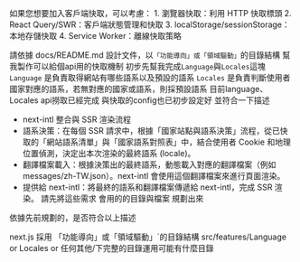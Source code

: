 如果您想要加入客戶端快取，可以考慮：
1.
瀏覽器快取：利用 HTTP 快取標頭
2.
React Query/SWR：客戶端狀態管理和快取
3.
localStorage/sessionStorage：本地存儲快取
4.
Service Worker：離線快取策略


請依據 docs/README.md 設計文件，以`「功能導向」或「領域驅動」`的目錄結構
幫我製作可以給個api用的快取機制
初步先幫我完成`Language`與`Locales`這塊
`Language` 是負責取得網站有哪些語系以及預設的語系
`Locales` 是負責判斷使用者國家對應的語系，若無對應的國家或語系，則採預設語系
目前language、Locales api撈取已經完成 與快取的config也已初步設定好
並符合一下描述
* next-intl 整合與 SSR 渲染流程
* 語系決策：在每個 SSR 請求中，根據「國家站點與語系決策」流程，從已快取的「網站語系清單」與「國家語系對照表」中，結合使用者 Cookie 和地理位置偵測，決定出本次渲染的最終語系 (locale)。
* 翻譯檔案載入：根據決策出的最終語系，動態載入對應的翻譯檔案（例如 messages/zh-TW.json）。next-intl 會使用這個翻譯檔案來進行頁面渲染。
* 提供給 next-intl：將最終的語系和翻譯檔案傳遞給 next-intl，完成 SSR 渲染。
請先將這些需求 會用的的目錄與檔案
規劃出來

依據先前規劃的，是否符合以上描述


next.js 採用 「功能導向」或「領域驅動」`的目錄結構
src/features/Language or Locales or 任何其他/下完整的目錄運用可能有什麼目錄
